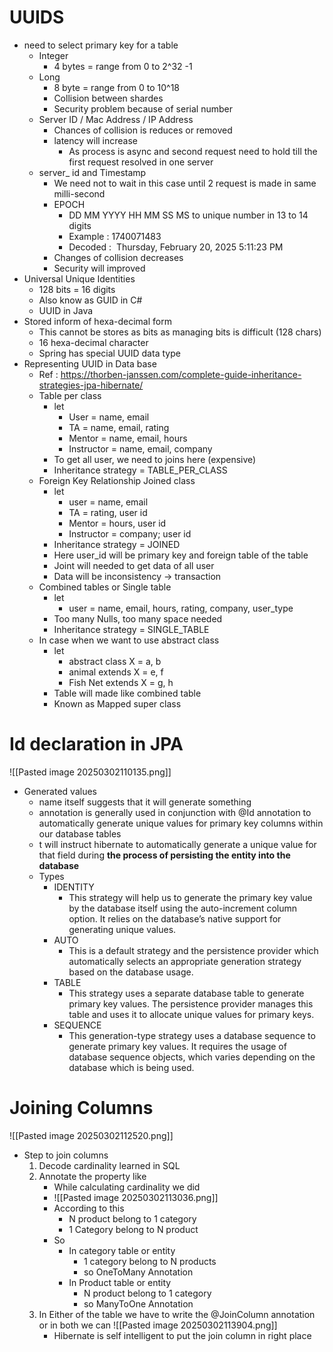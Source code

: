 

# UUIDS
- need to select primary key for a table
	- Integer
		- 4 bytes = range from 0 to 2^32 -1
	- Long
		- 8 byte = range from 0 to 10^18
		- Collision between shardes
		- Security problem because of serial number
	- Server ID / Mac Address / IP Address
		- Chances of collision is reduces or removed
		- latency will increase
			- As process is async and second request need to hold till the first request resolved in one server
	- server_ id and Timestamp
		- We need not to wait in this case until 2 request is made in same milli-second
		- EPOCH
			- DD MM YYYY HH MM SS MS to unique number in 13 to 14 digits
			- Example : 1740071483
			- Decoded :  Thursday, February 20, 2025 5:11:23 PM
		- Changes of collision decreases
		- Security will improved
- Universal Unique Identities
	- 128 bits = 16 digits
	- Also know as GUID in C#
	- UUID in Java
- Stored inform of hexa-decimal form
	- This cannot be stores as bits as managing bits is difficult (128 chars)
	- 16 hexa-decimal character 
	- Spring has special UUID data type
- Representing UUID in Data base
	- Ref : https://thorben-janssen.com/complete-guide-inheritance-strategies-jpa-hibernate/
	- Table per class
		- let
			- User = name, email
			- TA  = name, email, rating
			- Mentor = name, email, hours
			- Instructor  = name, email, company
		- To get all user, we need to joins here (expensive)
		- Inheritance strategy = TABLE_PER_CLASS
	- Foreign Key Relationship Joined class
		- let
			- user  = name, email
			- TA = rating, user id
			- Mentor = hours, user id
			- Instructor = company; user id
		-  Inheritance strategy = JOINED
		- Here user_id will be primary key and foreign table of the table
		- Joint will needed to get data of all user
		- Data will be inconsistency -> transaction
	- Combined tables or Single table
		- let
			- user = name, email, hours, rating, company, user_type
		- Too many Nulls, too many space needed
		-  Inheritance strategy = SINGLE_TABLE
	- In case when we want to use abstract class
		- let 
			- abstract class X = a, b
			- animal extends X = e, f
			- Fish Net extends X = g, h
		- Table will made like combined table
		- Known as Mapped super class

# Id declaration in JPA
![[Pasted image 20250302110135.png]]
- Generated values
	- name itself suggests that it will generate something
	- annotation is generally used in conjunction with @Id annotation to automatically generate unique values for primary key columns within our database tables
	- t will instruct hibernate to automatically generate a unique value for that field during **the process of persisting the entity into the database**
	- Types
		- IDENTITY
			- This strategy will help us to generate the primary key value by the database itself using the auto-increment column option. It relies on the database’s native support for generating unique values.
		- AUTO
			- This is a default strategy and the persistence provider which automatically selects an appropriate generation strategy based on the database usage.
		- TABLE
			- This strategy uses a separate database table to generate primary key values. The persistence provider manages this table and uses it to allocate unique values for primary keys.
		- SEQUENCE 
			- This generation-type strategy uses a database sequence to generate primary key values. It requires the usage of database sequence objects, which varies depending on the database which is being used.
# Joining Columns
![[Pasted image 20250302112520.png]]
- Step to join columns
	1. Decode cardinality learned in SQL
	2. Annotate the  property like
		- While calculating cardinality we did
		- ![[Pasted image 20250302113036.png]]
		- According to this
			- N product belong to 1 category
			- 1 Category belong to N product
		- So 
			- In category table or entity
				- 1 category belong to N products
				- so OneToMany  Annotation
			- In Product table or entity
				- N product belong to 1 category
				- so ManyToOne Annotation
	3. In Either of the table we have to write the @JoinColumn annotation or in both we can
	   ![[Pasted image 20250302113904.png]]
		- Hibernate is self intelligent to put the join column in right place